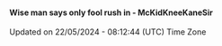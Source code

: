 #### Wise man says only fool rush in - McKidKneeKaneSir
Updated on 22/05/2024 - 08:12:44 (UTC) Time Zone
